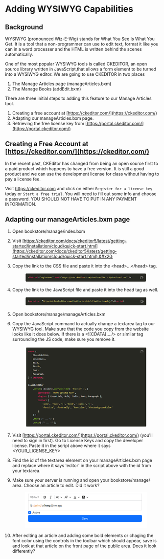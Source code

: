 # Adding WYSIWYG Capabilities

## Background

WYSIWYG (pronounced Wiz-E-Wig) stands for What You See Is What You Get. It is a tool that a non-programmer can use to edit text, format it like you can in a word processer and the HTML is written behind the scenes automatically.

One of the most popular WYSIWYG tools is called CKEDITOR, an open source library written in JavaScript,that allows a form element to be turned into a WYSIWYG editor. We are going to use CKEDITOR in two places

1. The Manage Articles page (manageArticles.bxm)
2. The Manage Books (addEdit.bxm)

There are three initial steps to adding this feature to our Manage Articles tool.&#x20;

1. Creating a free account at [https://ckeditor.com/](https://ckeditor.com/)
2. Adapting our manageArticles.bxm page.
3. Retrieving the free license key from [https://portal.ckeditor.com/](https://portal.ckeditor.com/)



## Creating a Free Account at [https://ckeditor.com/](https://ckeditor.com/)

In the recent past, CKEditor has changed from being an open source first to a paid product which happens to have a free version. It is still a good product and we can use the development license for class without having to pay a license fee.&#x20;

Visit https://ckeditor.com and click on either `Register for a license key` today or `Start a free trial`.  You will need to fill out some info and choose a password. YOU SHOULD NOT HAVE TO PUT IN ANY PAYMENT INFORMATION.&#x20;

## Adapting our manageArticles.bxm page

1. Open bookstore/manage/index.bxm
2. Visit [https://ckeditor.com/docs/ckeditor5/latest/getting-started/installation/cloud/quick-start.html](https://ckeditor.com/docs/ckeditor5/latest/getting-started/installation/cloud/quick-start.html).&#x20;
3.  Copy the link to the CSS file and paste it into the \<head>...\</head> tag.

    <figure><img src="../.gitbook/assets/image (20).png" alt=""><figcaption></figcaption></figure>
4.  Copy the link to the JavaScript file and paste it into the head tag as well.&#x20;

    <figure><img src="../.gitbook/assets/image (19).png" alt=""><figcaption></figcaption></figure>
5. Open bookstore/manage/manageArticles.bxm
6.  &#x20;Copy the JavaScript command to actually change a textarea tag to our WYSIWYG tool. Make sure that the code you copy from the website looks like it does below. If there is a  \<!\[CDATA\[..../> or similar tag surrounding the JS code, make sure you remove it.&#x20;

    <figure><img src="../.gitbook/assets/image (21).png" alt=""><figcaption></figcaption></figure>
7. Visit [https://portal.ckeditor.com/](https://portal.ckeditor.com/) (you'll need to sign in first). Go to License Keys and copy the developer license. Paste it in the script above where it says \<YOUR\_LICENSE\_KEY>
8. Find the id of the textarea element on your manageArticles.bxm page and replace where it says 'editor' in the script above with the id from your textarea.&#x20;
9.  Make sure your server is running and open your bookstore/manage/ area. Choose an article to edit. Did it work?

    <figure><img src="../.gitbook/assets/image (22).png" alt=""><figcaption></figcaption></figure>
10. After editing an article and adding some bold elements or chaging the font color using the controls in the toolbar which should appear, save is and look at that article on the front page of the public area. Does it look differently?

##
